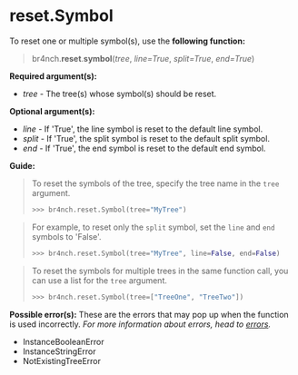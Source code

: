 # reset.Symbol

To reset one or multiple symbol(s), use the **following function:**

> br4nch.**reset**.**symbol**(*tree*, *line=True*, *split=True*, *end=True*)

**Required argument(s):**

- *tree* - The tree(s) whose symbol(s) should be reset.

**Optional argument(s):**

- *line* - If 'True', the line symbol is reset to the default line symbol.
- *split* - If 'True', the split symbol is reset to the default split symbol.
- *end* - If 'True', the end symbol is reset to the default end symbol.

**Guide:**

> To reset the symbols of the tree, specify the tree name in the `tree` argument.
>
> ```python
> >>> br4nch.reset.Symbol(tree="MyTree")
> ```
>

> For example, to reset only the `split` symbol, set the `line` and `end` symbols to 'False'.
>
> ```python
> >>> br4nch.reset.Symbol(tree="MyTree", line=False, end=False)
> ```
>

> To reset the symbols for multiple trees in the same function call, you can use a list for the `tree` argument.
>
> ```python
> >>> br4nch.reset.Symbol(tree=["TreeOne", "TreeTwo"])
> ```

**Possible error(s):**
These are the errors that may pop up when the function is used incorrectly.
*For more information about errors, head to [errors](../../guides/errors.md).*

- InstanceBooleanError
- InstanceStringError
- NotExistingTreeError

